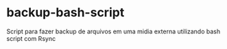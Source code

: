 # backup-bash-script
Script para fazer backup de arquivos em uma midia externa utilizando bash script com Rsync
